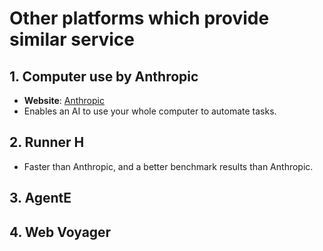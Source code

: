 # Other platforms which provide similar service

## 1. Computer use by Anthropic
- **Website**: [Anthropic](https://www.anthropic.com/)
- Enables an AI to use your whole computer to automate tasks.

## 2. Runner H
- Faster than Anthropic, and a better benchmark results than Anthropic.

## 3. AgentE

## 4. Web Voyager
